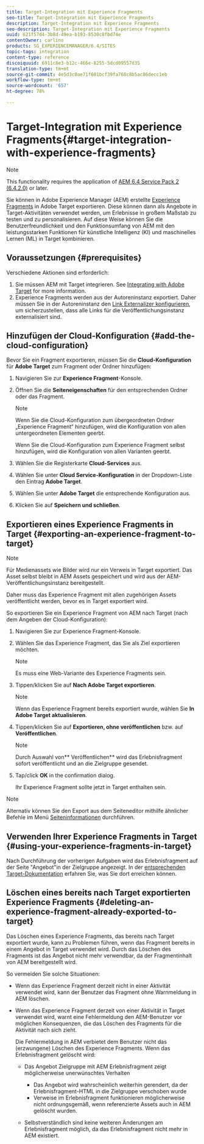 ```yaml
---
title: Target-Integration mit Experience Fragments
seo-title: Target-Integration mit Experience Fragments
description: Target-Integration mit Experience Fragments
seo-description: Target-Integration mit Experience Fragments
uuid: 621f57d4-3b8d-49ea-b193-8530c8fbd74e
contentOwner: carlino
products: SG_EXPERIENCEMANAGER/6.4/SITES
topic-tags: integration
content-type: reference
discoiquuid: 6911c8e3-b12c-466e-8255-5dcd09557d35
translation-type: tm+mt
source-git-commit: 4e5d3c0ae71f601bcf39fa768c8b5ac86decc1eb
workflow-type: tm+mt
source-wordcount: '657'
ht-degree: 78%

---
```



# Target-Integration mit Experience Fragments{#target-integration-with-experience-fragments}

>[!NOTE]
>
>This functionality requires the application of [AEM 6.4 Service Pack 2 (6.4.2.0)](/help/release-notes/sp-release-notes.md) or later.

Sie können in Adobe Experience Manager (AEM) erstellte [Experience Fragments](/help/sites-authoring/experience-fragments.md) in Adobe Target exportieren. Diese können dann als Angebote in Target-Aktivitäten verwendet werden, um Erlebnisse in großem Maßstab zu testen und zu personalisieren. Auf diese Weise können Sie die Benutzerfreundlichkeit und den Funktionsumfang von AEM mit den leistungsstarken Funktionen für künstliche Intelligenz (KI) und maschinelles Lernen (ML) in Target kombinieren.

## Voraussetzungen {#prerequisites}

Verschiedene Aktionen sind erforderlich:

1. Sie müssen AEM mit Target integrieren. See [Integrating with Adobe Target](/help/sites-administering/target.md) for more information.
1. Experience Fragments werden aus der Autoreninstanz exportiert. Daher müssen Sie in der Autoreninstanz den [Link Externalizer konfigurieren](/help/sites-developing/externalizer.md), um sicherzustellen, dass alle Links für die Veröffentlichungsinstanz externalisiert sind.

## Hinzufügen der Cloud-Konfiguration {#add-the-cloud-configuration}

Bevor Sie ein Fragment exportieren, müssen Sie die **Cloud-Konfiguration** für **Adobe Target** zum Fragment oder Ordner hinzufügen:

1. Navigieren Sie zur **Experience Fragment**-Konsole.
1. Öffnen Sie die **Seiteneigenschaften** für den entsprechenden Ordner oder das Fragment.

   >[!NOTE]
   >
   >Wenn Sie die Cloud-Konfiguration zum übergeordneten Ordner „Experience Fragment“ hinzufügen, wird die Konfiguration von allen untergeordneten Elementen geerbt.
   >
   >Wenn Sie die Cloud-Konfiguration zum Experience Fragment selbst hinzufügen, wird die Konfiguration von allen Varianten geerbt.

1. Wählen Sie die Registerkarte **Cloud-Services** aus.

1. Wählen Sie unter **Cloud Service-Konfiguration** in der Dropdown-Liste den Eintrag **Adobe Target**.
1. Wählen Sie unter **Adobe Target** die entsprechende Konfiguration aus.

1. Klicken Sie auf **Speichern und schließen**.

## Exportieren eines Experience Fragments in Target {#exporting-an-experience-fragment-to-target}

>[!NOTE]
>
>Für Medienassets wie Bilder wird nur ein Verweis in Target exportiert. Das Asset selbst bleibt in AEM Assets gespeichert und wird aus der AEM-Veröffentlichungsinstanz bereitgestellt.
>
>Daher muss das Experience Fragment mit allen zugehörigen Assets veröffentlicht werden, bevor es in Target exportiert wird.

So exportieren Sie ein Experience Fragment von AEM nach Target (nach dem Angeben der Cloud-Konfiguration):

1. Navigieren Sie zur Experience Fragment-Konsole.
1. Wählen Sie das Experience Fragment, das Sie als Ziel exportieren möchten.

   >[!NOTE]
   >
   >Es muss eine Web-Variante des Experience Fragments sein.

1. Tippen/klicken Sie auf **Nach Adobe Target exportieren**.

   >[!NOTE]
   >
   >Wenn das Experience Fragment bereits exportiert wurde, wählen Sie **In Adobe Target aktualisieren**.

1. Tippen/klicken Sie auf **Exportieren, ohne veröffentlichen** bzw. auf **Veröffentlichen**.

   >[!NOTE]
   >
   >Durch Auswahl von** Veröffentlichen** wird das Erlebnisfragment sofort veröffentlicht und an die Zielgruppe gesendet.

1. Tap/click **OK** in the confirmation dialog.

   Ihr Experience Fragment sollte jetzt in Target enthalten sein.

>[!NOTE]
>
>Alternativ können Sie den Export aus dem Seiteneditor mithilfe ähnlicher Befehle im Menü [Seiteninformationen](/help/sites-authoring/author-environment-tools.md#page-information) durchführen.

## Verwenden Ihrer Experience Fragments in Target {#using-your-experience-fragments-in-target}

Nach Durchführung der vorherigen Aufgaben wird das Erlebnisfragment auf der Seite &quot;Angebot&quot;in der Zielgruppe angezeigt. In der [entsprechenden Target-Dokumentation](https://experiencecloud.adobe.com/resources/help/de_DE/target/target/aem-experience-fragments.html) erfahren Sie, was Sie dort erreichen können.

## Löschen eines bereits nach Target exportierten Experience Fragments {#deleting-an-experience-fragment-already-exported-to-target}

Das Löschen eines Experience Fragments, das bereits nach Target exportiert wurde, kann zu Problemen führen, wenn das Fragment bereits in einem Angebot in Target verwendet wird. Durch das Löschen des Fragments ist das Angebot nicht mehr verwendbar, da der Fragmentinhalt von AEM bereitgestellt wird.

So vermeiden Sie solche Situationen:

* Wenn das Experience Fragment derzeit nicht in einer Aktivität verwendet wird, kann der Benutzer das Fragment ohne Warnmeldung in AEM löschen.
* Wenn das Experience Fragment derzeit von einer Aktivität in Target verwendet wird, warnt eine Fehlermeldung den AEM-Benutzer vor möglichen Konsequenzen, die das Löschen des Fragments für die Aktivität nach sich zieht.

   Die Fehlermeldung in AEM verbietet dem Benutzer nicht das (erzwungene) Löschen des Experience Fragments. Wenn das Erlebnisfragment gelöscht wird:

   * Das Angebot Zielgruppe mit AEM Erlebnisfragment zeigt möglicherweise unerwünschtes Verhalten

      * Das Angebot wird wahrscheinlich weiterhin gerendert, da der Erlebnisfragment-HTML in die Zielgruppe verschoben wurde
      * Verweise im Erlebnisfragment funktionieren möglicherweise nicht ordnungsgemäß, wenn referenzierte Assets auch in AEM gelöscht wurden.
   * Selbstverständlich sind keine weiteren Änderungen am Erlebnisfragment möglich, da das Erlebnisfragment nicht mehr in AEM existiert.


